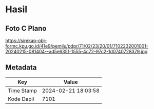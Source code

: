 # Hasil

## Foto C Plano

https://sirekap-obj-formc.kpu.go.id/41e9/pemilu/pdpr/71/02/23/20/01/7102232001001-20240215-081404--ad5e635f-1555-4c72-97c2-1d0740728379.jpg


## Metadata

| Key        | Value               |
| ---------- | ------------------- |
| Time Stamp | 2024-02-21 18:03:58 |
| Kode Dapil | 7101                |



